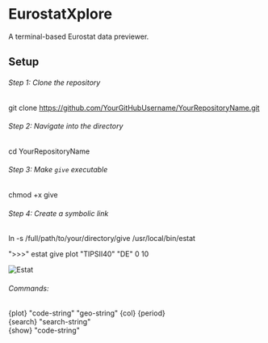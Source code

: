 # EurostatXplore
A terminal-based Eurostat data previewer.


## Setup


###### Step 1: Clone the repository
git clone https://github.com/YourGitHubUsername/YourRepositoryName.git

###### Step 2: Navigate into the directory
cd YourRepositoryName

###### Step 3: Make `give` executable
chmod +x give

###### Step 4: Create a symbolic link
ln -s /full/path/to/your/directory/give /usr/local/bin/estat

">>>" estat give plot "TIPSII40" "DE" 0 10 </br>

![Estat](https://github.com/ssdrf/EstatXplore/assets/138875022/b800aa4a-7cdd-4ddb-9a2b-b41033bc457b)
###### Commands:
{plot} "code-string" "geo-string" {col} {period} </br>
{search} "search-string" </br>
{show} "code-string"
